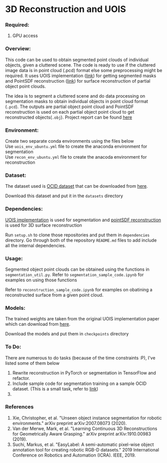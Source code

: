 # 3D Reconstruction and UOIS

### Required:
1. GPU access 

### Overview:
This code can be used to obtain segmented point clouds of individual objects, given a cluttered scene. The code is ready to use if the cluttered image data is in point cloud (.pcd) format else some preprocessing might be required. It uses UOIS implementation ([link](https://github.com/chrisdxie/uois)) for getting segmented masks and PointSDF reconstruction ([link](https://github.com/mvandermerwe/PointSDF)) for surface reconstruction of partial object point clouds. 

The idea is to segment a cluttered scene and do data processing on segmentation masks to obtain individual objects in point cloud format (`.pcd`). The outputs are partial object point cloud and PointSDF reconstruction is used on each partial object point cloud to get reconstructed objects(`.obj`). Project report can be found [here]( https://drive.google.com/file/d/19dobBmPl16D2LgDXhVS3aF1PgzkCV4Xw/view?usp=sharing)

### Environment:                                          
Create two separate conda environments using the files below \
Use `uois_env_ubuntu.yml` file to create the anaconda environment for segmentation \
Use `recon_env_ubuntu.yml` file to create the anacoda environment for reconstruction

### Dataset:
The dataset used is [OCID dataset](https://www.acin.tuwien.ac.at/en/vision-for-robotics/software-tools/object-clutter-indoor-dataset/) that can be downloaded from [here](https://data.acin.tuwien.ac.at/index.php/s/g3EkcgcPioolQmJ).

Download this dataset and put it in the `datasets` directory

### Dependencies:
[UOIS implementation](https://github.com/chrisdxie/uois) is used for segmentation and [pointSDF reconstruction](https://github.com/mvandermerwe/PointSDF) is used for 3D surface reconstruction

Run `setup.sh` to clone those repositories and put them in `dependencies` directory. Go through both of the repository `README.md` files to add include all the internal dependencies. 

### Usage:
Segmented object point clouds can be obtained using the functions in `segmentation_util.py`. Refer to `segmentation_sample_code.ipynb` for examples on using those functions 

Refer to `reconstruction_sample_code.ipynb` for examples on obatining a reconstructed surface from a given point cloud.

### Models:
The trained weights are taken from the original UOIS implementation paper which can download from [here](https://drive.google.com/uc?export=download&id=1CZgHk5VfhfvUosb8xlgzg7aKhprLpGC3). 

Download the models and put them in `checkpoints` directory


### To Do:
There are numerous to do tasks (because of the time constraints :P), I've listed some of them below
1. Rewrite reconstruction in PyTorch or segmentation in TensorFlow and refactor. 
2. Include sample code for segmentation training on a sample OCID dataset. (This is a small task, refer to [link](https://github.com/chrisdxie/uois/blob/master/train_DSN.ipynb))
3. 

### References
 
 1. Xie, Christopher, et al. "Unseen object instance segmentation for robotic environments." arXiv preprint arXiv:2007.08073 (2020).
 2. Van der Merwe, Mark, et al. "Learning Continuous 3D Reconstructions for Geometrically Aware Grasping." arXiv preprint arXiv:1910.00983 (2019).
 3. Suchi, Markus, et al. "EasyLabel: A semi-automatic pixel-wise object annotation tool for creating robotic RGB-D datasets." 2019 International Conference on Robotics and Automation (ICRA). IEEE, 2019.
